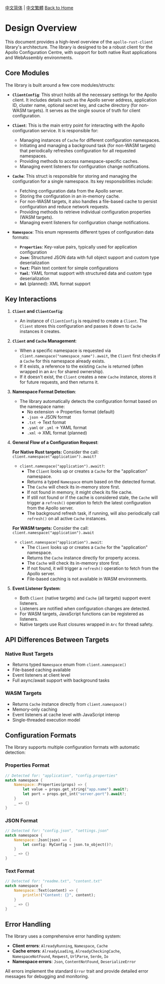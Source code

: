 [中文简体](../zh-CN/Design-Overview.md) | [中文繁體](../zh-TW/Design-Overview.md)
[Back to Home](Home.md)

# Design Overview

This document provides a high-level overview of the `apollo-rust-client` library's architecture. The library is designed to be a robust client for the Apollo Configuration Centre, with support for both native Rust applications and WebAssembly environments.

## Core Modules

The library is built around a few core modules/structs:

- **`ClientConfig`**: This struct holds all the necessary settings for the Apollo client. It includes details such as the Apollo server address, application ID, cluster name, optional secret key, and cache directory (for non-WASM targets). It serves as the single source of truth for client configuration.

- **`Client`**: This is the main entry point for interacting with the Apollo configuration service. It is responsible for:

  - Managing instances of `Cache` for different configuration namespaces.
  - Initiating and managing a background task (for non-WASM targets) that periodically refreshes configuration for all requested namespaces.
  - Providing methods to access namespace-specific caches.
  - Managing event listeners for configuration change notifications.

- **`Cache`**: This struct is responsible for storing and managing the configuration for a single namespace. Its key responsibilities include:

  - Fetching configuration data from the Apollo server.
  - Storing the configuration in an in-memory cache.
  - For non-WASM targets, it also handles a file-based cache to persist configuration and reduce network requests.
  - Providing methods to retrieve individual configuration properties (WASM targets).
  - Managing event listeners for configuration change notifications.

- **`Namespace`**: This enum represents different types of configuration data formats:
  - **`Properties`**: Key-value pairs, typically used for application configuration
  - **`Json`**: Structured JSON data with full object support and custom type deserialization
  - **`Text`**: Plain text content for simple configurations
  - **`Yaml`**: YAML format support with structured data and custom type deserialization
  - **`Xml`** (planned): XML format support

## Key Interactions

1.  **`Client` and `ClientConfig`**:

    - An instance of `ClientConfig` is required to create a `Client`. The `Client` stores this configuration and passes it down to `Cache` instances it creates.

2.  **`Client` and `Cache` Management**:

    - When a specific namespace is requested via `client.namespace("namespace_name").await`, the `Client` first checks if a `Cache` for this namespace already exists.
    - If it exists, a reference to the existing `Cache` is returned (often wrapped in an `Arc` for shared ownership).
    - If it doesn't exist, the `Client` creates a new `Cache` instance, stores it for future requests, and then returns it.

3.  **Namespace Format Detection**:

    - The library automatically detects the configuration format based on the namespace name:
      - No extension → Properties format (default)
      - `.json` → JSON format
      - `.txt` → Text format
      - `.yaml` or `.yml` → YAML format
      - `.xml` → XML format (planned)

4.  **General Flow of a Configuration Request**:

    **For Native Rust targets:**
    Consider the call: `client.namespace("application").await?`

    - `client.namespace("application").await?`:
      - The `Client` looks up or creates a `Cache` for the "application" namespace.
      - Returns a typed `Namespace` enum based on the detected format.
      - The `Cache` will check its in-memory store first.
      - If not found in memory, it might check its file cache.
      - If still not found or if the cache is considered stale, the `Cache` will trigger a `refresh()` operation to fetch the latest configuration from the Apollo server.
      - The background refresh task, if running, will also periodically call `refresh()` on all active `Cache` instances.

    **For WASM targets:**
    Consider the call: `client.namespace("application").await`

    - `client.namespace("application").await`:
      - The `Client` looks up or creates a `Cache` for the "application" namespace.
      - Returns the `Cache` instance directly for property access.
      - The `Cache` will check its in-memory store first.
      - If not found, it will trigger a `refresh()` operation to fetch from the Apollo server.
      - File-based caching is not available in WASM environments.

5.  **Event Listener System**:
    - Both `Client` (native targets) and `Cache` (all targets) support event listeners.
    - Listeners are notified when configuration changes are detected.
    - For WASM targets, JavaScript functions can be registered as listeners.
    - Native targets use Rust closures wrapped in `Arc` for thread safety.

## API Differences Between Targets

### Native Rust Targets

- Returns typed `Namespace` enum from `client.namespace()`
- File-based caching available
- Event listeners at client level
- Full async/await support with background tasks

### WASM Targets

- Returns `Cache` instance directly from `client.namespace()`
- Memory-only caching
- Event listeners at cache level with JavaScript interop
- Single-threaded execution model

## Configuration Formats

The library supports multiple configuration formats with automatic detection:

### Properties Format

```rust
// Detected for: "application", "config.properties"
match namespace {
    Namespace::Properties(props) => {
        let value = props.get_string("app.name").await?;
        let port = props.get_int("server.port").await?;
    }
    _ => {}
}
```

### JSON Format

```rust
// Detected for: "config.json", "settings.json"
match namespace {
    Namespace::Json(json) => {
        let config: MyConfig = json.to_object()?;
    }
    _ => {}
}
```

### Text Format

```rust
// Detected for: "readme.txt", "content.txt"
match namespace {
    Namespace::Text(content) => {
        println!("Content: {}", content);
    }
    _ => {}
}
```

## Error Handling

The library uses a comprehensive error handling system:

- **Client errors**: `AlreadyRunning`, `Namespace`, `Cache`
- **Cache errors**: `AlreadyLoading`, `AlreadyCheckingCache`, `NamespaceNotFound`, `Reqwest`, `UrlParse`, `Serde`, `Io`
- **Namespace errors**: `Json`, `ContentNotFound`, `DeserializeError`

All errors implement the standard `Error` trait and provide detailed error messages for debugging and monitoring.
